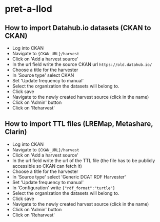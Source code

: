 # pret-a-llod

## How to import Datahub.io datasets (CKAN to CKAN)

- Log into CKAN
- Navigate to `{CKAN_URL}/harvest`
- Click on 'Add a harvest source'
- In the url field write the source CKAN url `https://old.datahub.io/`
- Choose a title for the harvester
- In 'Source type' select CKAN
- Set 'Update frequency to manual'
- Select the organization the datasets will belong to.
- Click save
- Navigate to the newly created harvest source (click in the name)
- Click on 'Admin' button
- Click on 'Reharvest'

## How to import TTL files (LREMap, Metashare, Clarin)

- Log into CKAN
- Navigate to `{CKAN_URL}/harvest`
- Click on 'Add a harvest source'
- In the url field write the url of the TTL file (the file has to be publicly accessible so CKAN can fetch it)
- Choose a title for the harvester
- In 'Source type' select 'Generic DCAT RDF Harvester'
- Set 'Update frequency to manual'
- In 'Configuration' write `{"rdf_format":"turtle"}`
- Select the organization the datasets will belong to.
- Click save
- Navigate to the newly created harvest source (click in the name)
- Click on 'Admin' button
- Click on 'Reharvest'